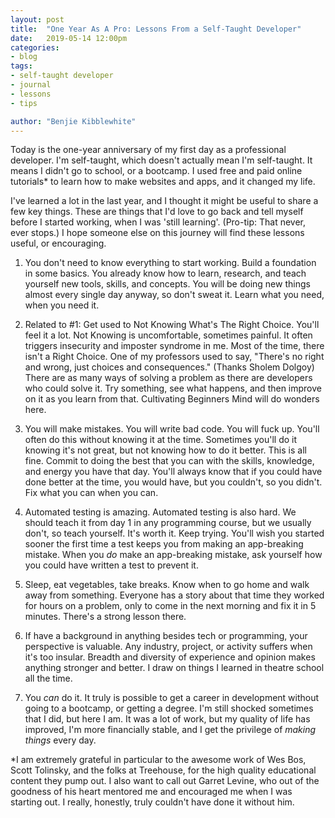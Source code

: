 ```yaml
---
layout: post
title:  "One Year As A Pro: Lessons From a Self-Taught Developer"
date:   2019-05-14 12:00pm
categories:
- blog
tags:
- self-taught developer
- journal
- lessons
- tips

author: "Benjie Kibblewhite"
---
```


Today is the one-year anniversary of my first day as a professional developer. I'm self-taught, which doesn't actually mean I'm self-taught. It means I didn't go to school, or a bootcamp. I used free and paid online tutorials* to learn how to make websites and apps, and it changed my life.

I've learned a lot in the last year, and I thought it might be useful to share a few key things. These are things that I'd love to go back and tell myself before I started working, when I was 'still learning'. (Pro-tip: That never, ever stops.) I hope someone else on this journey will find these lessons useful, or encouraging.

1. You don't need to know everything to start working. Build a foundation in some basics. You already know how to learn, research, and teach yourself new tools, skills, and concepts. You will be doing new things almost every single day anyway, so don't sweat it. Learn what you need, when you need it.

2. Related to #1: Get used to Not Knowing What's The Right Choice. You'll feel it a lot. Not Knowing is uncomfortable, sometimes painful. It often triggers insecurity and imposter syndrome in me. Most of the time, there isn't a Right Choice. One of my professors used to say, "There's no right and wrong, just choices and consequences." (Thanks Sholem Dolgoy) There are as many ways of solving a problem as there are developers who could solve it. Try something, see what happens, and then improve on it as you learn from that. Cultivating Beginners Mind will do wonders here.

3. You will make mistakes. You will write bad code. You will fuck up. You'll often do this without knowing it at the time. Sometimes you'll do it knowing it's not great, but not knowing how to do it better. This is all fine. Commit to doing the best that you can with the skills, knowledge, and energy you have that day. You'll always know that if you could have done better at the time, you would have, but you couldn't, so you didn't. Fix what you can when you can.

4. Automated testing is amazing. Automated testing is also hard. We should teach it from day 1 in any programming course, but we usually don't, so teach yourself. It's worth it. Keep trying. You'll wish you started sooner the first time a test keeps you from making an app-breaking mistake. When you *do* make an app-breaking mistake, ask yourself how you could have written a test to prevent it.

5. Sleep, eat vegetables, take breaks. Know when to go home and walk away from something. Everyone has a story about that time they worked for hours on a problem, only to come in the next morning and fix it in 5 minutes. There's a strong lesson there.

6. If have a background in anything besides tech or programming, your perspective is valuable. Any industry, project, or activity suffers when it's too insular. Breadth and diversity of experience and opinion makes anything stronger and better. I draw on things I learned in theatre school all the time.

7. You *can* do it. It truly is possible to get a career in development without going to a bootcamp, or getting a degree. I'm still shocked sometimes that I did, but here I am. It was a lot of work, but my quality of life has improved, I'm more financially stable, and I get the privilege of *making things* every day.

*I am extremely grateful in particular to the awesome work of Wes Bos, Scott Tolinsky, and the folks at Treehouse, for the high quality educational content they pump out.
I also want to call out Garret Levine, who out of the goodness of his heart mentored me and encouraged me when I was starting out. I really, honestly, truly couldn't have done it without him.
